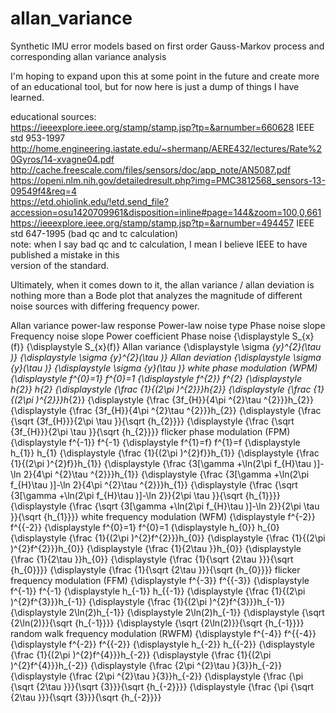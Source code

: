 # allan_variance
Synthetic IMU error models based on first order Gauss-Markov process and corresponding allan variance analysis
  
I'm hoping to expand upon this at some point in the future and create more of an educational tool, but for now here is just a dump of things I have learned.

educational sources:  
https://ieeexplore.ieee.org/stamp/stamp.jsp?tp=&arnumber=660628  IEEE std 953-1997  
http://home.engineering.iastate.edu/~shermanp/AERE432/lectures/Rate%20Gyros/14-xvagne04.pdf  
http://cache.freescale.com/files/sensors/doc/app_note/AN5087.pdf  
https://openi.nlm.nih.gov/detailedresult.php?img=PMC3812568_sensors-13-09549f4&req=4  
https://etd.ohiolink.edu/!etd.send_file?accession=osu1420709961&disposition=inline#page=144&zoom=100,0,661  
https://ieeexplore.ieee.org/stamp/stamp.jsp?tp=&arnumber=494457 IEEE std 647-1995 (bad qc and tc calculation)  
note: when I say bad qc and tc calculation, I mean I believe IEEE to have published a mistake in this  
version of the standard.  
  
Ultimately, when it comes down to it, the allan variance / allan deviation is nothing more than a Bode plot that analyzes the magnitude of different noise sources with differing frequency power.  
  
Allan variance power-law response
Power-law noise type	Phase noise slope	Frequency noise slope	Power coefficient	Phase noise
{\displaystyle S_{x}(f)} {\displaystyle S_{x}(f)}	Allan variance
{\displaystyle \sigma _{y}^{2}(\tau )} {\displaystyle \sigma _{y}^{2}(\tau )}	Allan deviation
{\displaystyle \sigma _{y}(\tau )} {\displaystyle \sigma _{y}(\tau )}
white phase modulation (WPM)	{\displaystyle f^{0}=1} f^{0}=1	{\displaystyle f^{2}} f^{2}	{\displaystyle h_{2}} h_{2}	{\displaystyle {\frac {1}{(2\pi )^{2}}}h_{2}} {\displaystyle {\frac {1}{(2\pi )^{2}}}h_{2}}	{\displaystyle {\frac {3f_{H}}{4\pi ^{2}\tau ^{2}}}h_{2}} {\displaystyle {\frac {3f_{H}}{4\pi ^{2}\tau ^{2}}}h_{2}}	{\displaystyle {\frac {\sqrt {3f_{H}}}{2\pi \tau }}{\sqrt {h_{2}}}} {\displaystyle {\frac {\sqrt {3f_{H}}}{2\pi \tau }}{\sqrt {h_{2}}}}
flicker phase modulation (FPM)	{\displaystyle f^{-1}} f^{-1}	{\displaystyle f^{1}=f} f^{1}=f	{\displaystyle h_{1}} h_{1}	{\displaystyle {\frac {1}{(2\pi )^{2}f}}h_{1}} {\displaystyle {\frac {1}{(2\pi )^{2}f}}h_{1}}	{\displaystyle {\frac {3[\gamma +\ln(2\pi f_{H}\tau )]-\ln 2}{4\pi ^{2}\tau ^{2}}}h_{1}} {\displaystyle {\frac {3[\gamma +\ln(2\pi f_{H}\tau )]-\ln 2}{4\pi ^{2}\tau ^{2}}}h_{1}}	{\displaystyle {\frac {\sqrt {3[\gamma +\ln(2\pi f_{H}\tau )]-\ln 2}}{2\pi \tau }}{\sqrt {h_{1}}}} {\displaystyle {\frac {\sqrt {3[\gamma +\ln(2\pi f_{H}\tau )]-\ln 2}}{2\pi \tau }}{\sqrt {h_{1}}}}
white frequency modulation (WFM)	{\displaystyle f^{-2}} f^{{-2}}	{\displaystyle f^{0}=1} f^{0}=1	{\displaystyle h_{0}} h_{0}	{\displaystyle {\frac {1}{(2\pi )^{2}f^{2}}}h_{0}} {\displaystyle {\frac {1}{(2\pi )^{2}f^{2}}}h_{0}}	{\displaystyle {\frac {1}{2\tau }}h_{0}} {\displaystyle {\frac {1}{2\tau }}h_{0}}	{\displaystyle {\frac {1}{\sqrt {2\tau }}}{\sqrt {h_{0}}}} {\displaystyle {\frac {1}{\sqrt {2\tau }}}{\sqrt {h_{0}}}}
flicker frequency modulation (FFM)	{\displaystyle f^{-3}} f^{{-3}}	{\displaystyle f^{-1}} f^{-1}	{\displaystyle h_{-1}} h_{{-1}}	{\displaystyle {\frac {1}{(2\pi )^{2}f^{3}}}h_{-1}} {\displaystyle {\frac {1}{(2\pi )^{2}f^{3}}}h_{-1}}	{\displaystyle 2\ln(2)h_{-1}} {\displaystyle 2\ln(2)h_{-1}}	{\displaystyle {\sqrt {2\ln(2)}}{\sqrt {h_{-1}}}} {\displaystyle {\sqrt {2\ln(2)}}{\sqrt {h_{-1}}}}
random walk frequency modulation (RWFM)	{\displaystyle f^{-4}} f^{{-4}}	{\displaystyle f^{-2}} f^{{-2}}	{\displaystyle h_{-2}} h_{{-2}}	{\displaystyle {\frac {1}{(2\pi )^{2}f^{4}}}h_{-2}} {\displaystyle {\frac {1}{(2\pi )^{2}f^{4}}}h_{-2}}	{\displaystyle {\frac {2\pi ^{2}\tau }{3}}h_{-2}} {\displaystyle {\frac {2\pi ^{2}\tau }{3}}h_{-2}}	{\displaystyle {\frac {\pi {\sqrt {2\tau }}}{\sqrt {3}}}{\sqrt {h_{-2}}}} {\displaystyle {\frac {\pi {\sqrt {2\tau }}}{\sqrt {3}}}{\sqrt {h_{-2}}}}
